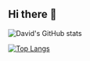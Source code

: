 ## Hi there 👋

<!--
**dsun05/dsun05** is a ✨ _special_ ✨ repository because its `README.md` (this file) appears on your GitHub profile.

Here are some ideas to get you started:

- 🔭 I’m currently working on ...
- 🌱 I’m currently learning ...
- 👯 I’m looking to collaborate on ...
- 🤔 I’m looking for help with ...
- 💬 Ask me about ...
- 📫 How to reach me: ...
- 😄 Pronouns: ...
- ⚡ Fun fact: ...
-->

![David's GitHub stats](https://github-readme-stats-two-ashy-28.vercel.app/api?username=dsun05&show_icons=true&theme=responsive)

[![Top Langs](https://github-readme-stats-two-ashy-28.vercel.app/api/top-langs/?username=dsun05)](https://github.com/anuraghazra/github-readme-stats)
